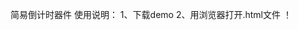 简易倒计时器件
使用说明：
1、下载demo
2、用浏览器打开.html文件
！[](https://upload.jianshu.io/users/upload_avatars/449878/07d8963cd30a.png?imageMogr2/auto-orient/strip|imageView2/1/w/96/h/96)
